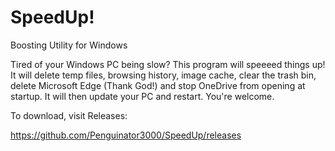 # SpeedUp!
Boosting Utility for Windows

Tired of your Windows PC being slow? This program will speeeed things up! It will delete temp files, browsing history, image cache, clear the trash bin, delete Microsoft Edge (Thank God!) and stop OneDrive from opening at startup. It will then update your PC and restart. You're welcome.

To download, visit Releases:

https://github.com/Penguinator3000/SpeedUp/releases
